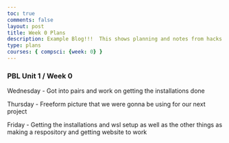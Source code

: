 ```yaml
---
toc: true
comments: false
layout: post
title: Week 0 Plans
description: Example Blog!!!  This shows planning and notes from hacks.
type: plans
courses: { compsci: {week: 0} }
---
```


### PBL Unit 1 / Week 0

<p>Wednesday - Got into pairs and work on getting the installations done</p>
<p>Thursday - Freeform picture that we were gonna be using for our next project</p>
<p>Friday - Getting the installations and wsl setup as well as the other things as making a respository and getting website to work</p>
